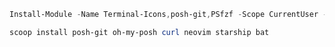 ```powershell
Install-Module -Name Terminal-Icons,posh-git,PSfzf -Scope CurrentUser -Repository PSGallery -Force
```

```powershell
scoop install posh-git oh-my-posh curl neovim starship bat
```
